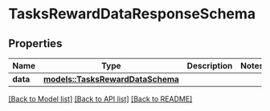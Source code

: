# TasksRewardDataResponseSchema

## Properties

Name | Type | Description | Notes
------------ | ------------- | ------------- | -------------
**data** | [**models::TasksRewardDataSchema**](TasksRewardDataSchema.md) |  | 

[[Back to Model list]](../README.md#documentation-for-models) [[Back to API list]](../README.md#documentation-for-api-endpoints) [[Back to README]](../README.md)


